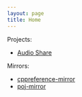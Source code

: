 ```yaml
---
layout: page
title: Home
---
```


Projects:

- [Audio Share](https://github.com/mkckr0/audio-share)

Mirrors:

- [cppreference-mirror](https://mkckr0.github.io/cppreference-mirror)
- [poj-mirror](https://mkckr0.github.io/poj-mirror)
